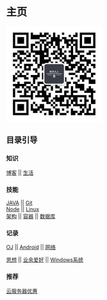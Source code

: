 # 主页

![logo](/weixinqr.jpg)

## 目录引导

### 知识

[博客](./Blog/index.md) || [生活](./Life/index.md)

### 技能

[JAVA](./Java/index.md) || [Git](./Git/index.md)  
[Node](./Node/index.md) || [Linux](./Linux/index.md)  
[架构](./Arch/index.md) ||   [容器](./Continer/index.md)  ||  [数据库](./DataBase/index.md)  
### 记录

[OJ](./OJ/index.md) ||
[Android](./Android/index.md)  || [网络](./NetWork/index.md)

[思想](./Political/index.md) || 
[业余爱好](./Amateur/index.md) || [Windows系统](./Windows/index.md)

### 推荐

[云服务器优惠](./AFFMAN/index.md)